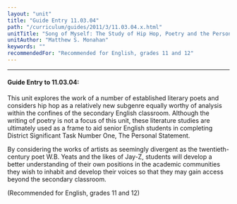 ```yaml
---
layout: "unit"
title: "Guide Entry 11.03.04"
path: "/curriculum/guides/2011/3/11.03.04.x.html"
unitTitle: "Song of Myself: The Study of Hip Hop, Poetry and the Personal Statement in the Secondary English Classroom"
unitAuthor: "Matthew S. Monahan"
keywords: ""
recommendedFor: "Recommended for English, grades 11 and 12"
---
```

<body>
<hr/>
 <h4>
  Guide Entry to 11.03.04:
 </h4>
 <p>
  This unit explores the work of a number of established literary poets and considers hip hop as a relatively new subgenre equally worthy of analysis within the confines of the secondary English classroom. Although the writing of poetry is not a focus of this unit, these literature studies are ultimately used as a frame to aid senior English students in completing District Significant Task Number One, The Personal Statement.
 </p>
<p>
  By considering the works of artists as seemingly divergent as the twentieth-century poet W.B. Yeats and the likes of Jay-Z, students will develop a better understanding of their own positions in the academic communities they wish to inhabit and develop their voices so that they may gain access beyond the secondary classroom.
 </p>
<p>
  (Recommended for English, grades 11 and 12)
 </p>


</body>